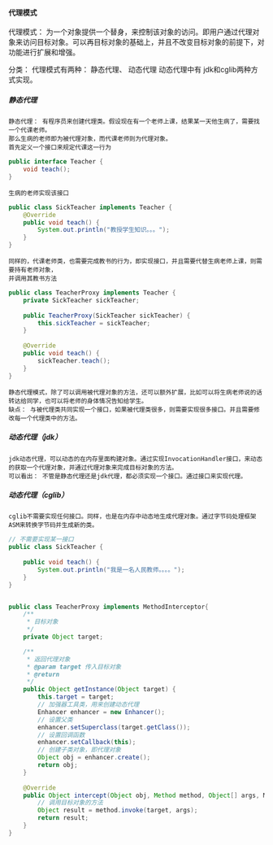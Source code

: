 #### 代理模式
代理模式： 为一个对象提供一个替身，来控制该对象的访问。即用户通过代理对象来访问目标对象。可以再目标对象的基础上，并且不改变目标对象的前提下，对功能进行扩展和增强。

分类： 代理模式有两种： 静态代理、 动态代理
动态代理中有 jdk和cglib两种方式实现。

##### 静态代理
    静态代理： 有程序员来创建代理类。假设现在有一个老师上课，结果某一天他生病了，需要找一个代课老师。
    那么生病的老师即为被代理对象，而代课老师则为代理对象。
    首先定义一个接口来规定代课这一行为
```java
public interface Teacher {
    void teach();
}
```
    生病的老师实现该接口
```java
public class SickTeacher implements Teacher {
    @Override
    public void teach() {
        System.out.println("教授学生知识。。。");
    }
}
```
    同样的，代课老师类，也需要完成教书的行为，即实现接口，并且需要代替生病老师上课，则需要持有老师对象，
    并调用其教书方法
```java
public class TeacherProxy implements Teacher {
    private SickTeacher sickTeacher;
    
    public TeacherProxy(SickTeacher sickTeacher) {
        this.sickTeacher = sickTeacher;
    }
    
    @Override 
    public void teach() {
        sickTeacher.teach();
    }       
}
```
    静态代理模式，除了可以调用被代理对象的方法，还可以额外扩展，比如可以将生病老师说的话转达给同学，也可以将老师的身体情况告知给学生。
    缺点： 与被代理类共同实现一个接口，如果被代理类很多，则需要实现很多接口。并且需要修改每一个代理类中的方法。
##### 动态代理（jdk）
    jdk动态代理，可以动态的在内存里面构建对象。通过实现InvocationHandler接口，来动态的获取一个代理对象，并通过代理对象来完成目标对象的方法。
    可以看出： 不管是静态代理还是jdk代理，都必须实现一个接口。通过接口来实现代理。
##### 动态代理（cglib）
    cglib不需要实现任何接口。同样，也是在内存中动态地生成代理对象。通过字节码处理框架ASM来转换字节码并生成新的类。
```java
// 不需要实现某一接口
public class SickTeacher {
    
    public void teach() {
        System.out.println("我是一名人民教师。。。。");
    }
}


public class TeacherProxy implements MethodInterceptor{
    /**
     * 目标对象
     */
    private Object target;

    /**
     * 返回代理对象
     * @param target 传入目标对象
     * @return
     */
    public Object getInstance(Object target) {
        this.target = target;
        // 加强器工具类，用来创建动态代理
        Enhancer enhancer = new Enhancer();
        // 设置父类
        enhancer.setSuperclass(target.getClass());
        // 设置回调函数
        enhancer.setCallback(this);
        // 创建子类对象，即代理对象
        Object obj = enhancer.create();
        return obj;
    }
    
    @Override
    public Object intercept(Object obj, Method method, Object[] args, MethodProxy proxy) throws Throwable {
        // 调用目标对象的方法
        Object result = method.invoke(target, args);
        return result;
    }
}
```
    